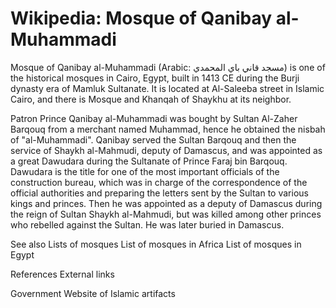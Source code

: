 
# Wikipedia: Mosque of Qanibay al-Muhammadi
Mosque of Qanibay al-Muhammadi (Arabic: مسجد قاني باي المحمدي) is one of the historical mosques in Cairo, Egypt, built in 1413 CE during the Burji dynasty era of Mamluk Sultanate. It is located at Al-Saleeba street in Islamic Cairo, and there is Mosque and Khanqah of Shaykhu at its neighbor.

Patron
Prince Qanibay al-Muhammadi was bought by Sultan Al-Zaher Barqouq from a merchant named Muhammad, hence he obtained the nisbah of "al-Muhammadi". Qanibay served the Sultan Barqouq and then the service of Shaykh al-Mahmudi, deputy of Damascus, and was appointed as a great Dawudara during the Sultanate of Prince Faraj bin Barqouq. Dawudara is the title for one of the most important officials of the construction bureau, which was in charge of the correspondence of the official authorities and preparing the letters sent by the Sultan to various kings and princes. Then he was appointed as a deputy of Damascus during the reign of Sultan Shaykh al-Mahmudi, but was killed among other princes who rebelled against the Sultan. He was later buried in Damascus.

See also
Lists of mosques
List of mosques in Africa
List of mosques in Egypt

References
External links

Government Website of Islamic artifacts